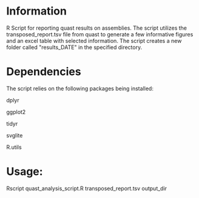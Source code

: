 # Information
R Script for reporting quast results on assemblies. The script utilizes 
the transposed_report.tsv file from quast to generate a few informative 
figures and an excel table with selected information.
The script creates a new folder called "results_DATE" in the specified 
directory.

# Dependencies
The script relies on the following packages being installed:

dplyr

ggplot2

tidyr

svglite

R.utils

# Usage: 
Rscript quast_analysis_script.R transposed_report.tsv output_dir
